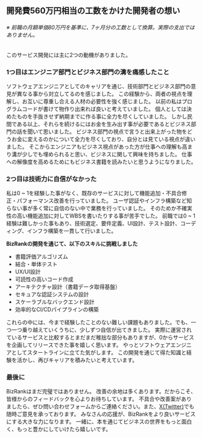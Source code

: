 ## 開発費560万円相当の工数をかけた開発者の想い

###### ※ 前職の月額単価80万円を基準に、7ヶ月分の工数として換算。実際の支出ではありません。

このサービス開発には主に2つの動機がありました。

### 1つ目はエンジニア部門とビジネス部門の溝を痛感したこと

ソフトウェアエンジニアとしてのキャリアを通じ、技術部門とビジネス部門の意見が異なる事から対立してるのを感じました。
この経験から、両者の視点を理解し、お互いに尊重し合える人材の必要性を強く感じました。
以前の私はプログラムコードが書けて物作り出来れば良いと考えていました。
個人としては決めたものを手抜きせず納期までに作る事に全力を尽くしていました。
しかし民間である以上、それらを続けるにはお金を生み出す事が必要であるとビジネス部門の話を聞いて思いました。
ビジネス部門の視点で言うと出来上がった物をどうお金に変えるのかについて全力を尽くしており、自分とは見ている視点が違いました。
そこからエンジニアもビジネス視点があった方が仕事への理解も高まり溝が少しでも埋められると思い、ビジネスに関して興味を持ちました。
仕事への解像度を高めるためにもビジネス書籍を読みたいと思うようになりました。

### 2つ目は技術力に自信がなかった

私は0 ~ 1を経験した事がなく、既存のサービスに対して機能追加・不具合修正・パフォーマンス改善を行っていました。
ユーザ認証やインフラ構築など知らない事が多く常に自信のない中で業務を行っていました。
そのためか不確実性の高い機能追加に対してWBSを書いたりする事が苦手でした。
前職では0 ~ 1経験は難しかった事もあり、技術選定、要件定義、UI設計、テスト設計、コーディング、インフラ構築を一貫して行いました。

**BizRankの開発を通じて、以下のスキルに挑戦しました**

 - 書籍評価アルゴリズム
 - 結合・単体テスト
 - UX/UI設計
 - 可読性の高いコード作成
 - アーキテクチャ設計（書籍データ取得基盤）
 - セキュアな認証システムの設計
 - スケーラブルなバックエンド設計
 - 効率的なCI/CDパイプラインの構築

これらの中には、今まで経験したことのない難しい課題もありました。でも、一つ一つ乗り越えていくうちに、少しずつ自信が出てきました。
実際に運営されているサービスと比較するとまだまだ稚拙な部分もありますが、0からサービスを企画してリリースできた事を嬉しく思います。
やっとソフトウェアエンジニアとしてスタートラインに立てた気がします。
この開発を通じて得た知識と経験を活かし、再びキャリアを積みたいと考えています。

### 最後に

BizRankはまだ完璧ではありません。
改善の余地は多くあります。だからこそ、皆様からのフィードバックを心よりお待ちしています。
不具合や改善案がありましたら、ぜひ問い合わせフォームからご連絡ください。また、[X(Twitter)](https://x.com/biz_rank57580)でも随時ご意見を承っております。
みなさんの応援が、BizRankをより良いサービスにする大きな力になります。
一緒に、本を通じてビジネスの世界をもっと面白く、もっと豊かにしていけたら嬉しいです。

